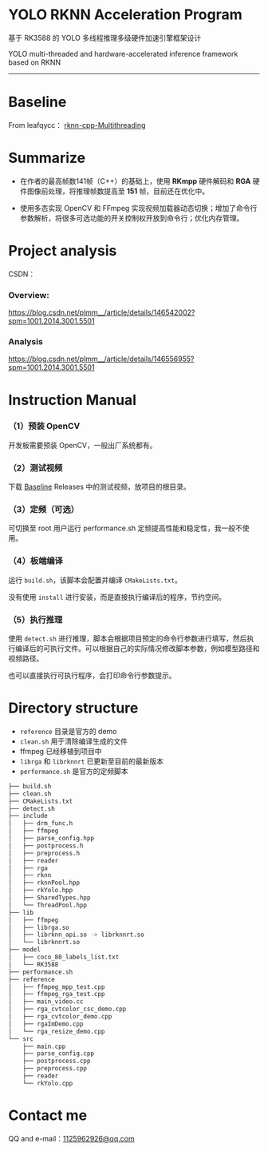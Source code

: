 # YOLO RKNN Acceleration Program
基于 RK3588 的 YOLO 多线程推理多级硬件加速引擎框架设计 

YOLO multi-threaded and hardware-accelerated inference framework based on RKNN 

---
# Baseline
From leafqycc：
[rknn-cpp-Multithreading](https://github.com/leafqycc/rknn-cpp-Multithreading)

# Summarize
- 在作者的最高帧数141帧（C++）的基础上，使用 **RKmpp** 硬件解码和 **RGA** 硬件图像前处理，将推理帧数提高至 **151** 帧，目前还在优化中。

- 使用多态实现 OpenCV 和 FFmpeg 实现视频加载器动态切换；增加了命令行参数解析，将很多可选功能的开关控制权开放到命令行；优化内存管理。

# Project analysis
CSDN：

### Overview:
https://blog.csdn.net/plmm__/article/details/146542002?spm=1001.2014.3001.5501

### Analysis
https://blog.csdn.net/plmm__/article/details/146556955?spm=1001.2014.3001.5501

# Instruction Manual
### （1）预装 OpenCV
开发板需要预装 OpenCV，一般出厂系统都有。

### （2）测试视频
下载 [Baseline](https://github.com/leafqycc/rknn-cpp-Multithreading) Releases 中的测试视频，放项目的根目录。

### （3）定频（可选）
可切换至 root 用户运行 performance.sh 定频提高性能和稳定性，我一般不使用。

### （4）板端编译
运行 `build.sh`，该脚本会配置并编译 `CMakeLists.txt`。

没有使用 `install` 进行安装，而是直接执行编译后的程序，节约空间。

### （5）执行推理
使用 `detect.sh` 进行推理，脚本会根据项目预定的命令行参数进行填写，然后执行编译后的可执行文件。可以根据自己的实际情况修改脚本参数，例如模型路径和视频路径。

也可以直接执行可执行程序，会打印命令行参数提示。

# Directory structure
- `reference` 目录是官方的 demo
- `clean.sh` 用于清除编译生成的文件
- ffmpeg 已经移植到项目中
- `librga` 和 `librknnrt` 已更新至目前的最新版本
- `performance.sh` 是官方的定频脚本

```bash
├── build.sh
├── clean.sh
├── CMakeLists.txt
├── detect.sh
├── include
│   ├── drm_func.h
│   ├── ffmpeg
│   ├── parse_config.hpp
│   ├── postprocess.h
│   ├── preprocess.h
│   ├── reader
│   ├── rga
│   ├── rknn
│   ├── rknnPool.hpp
│   ├── rkYolo.hpp
│   ├── SharedTypes.hpp
│   └── ThreadPool.hpp
├── lib
│   ├── ffmpeg
│   ├── librga.so
│   ├── librknn_api.so -> librknnrt.so
│   └── librknnrt.so
├── model
│   ├── coco_80_labels_list.txt
│   └── RK3588
├── performance.sh
├── reference
│   ├── ffmpeg_mpp_test.cpp
│   ├── ffmpeg_rga_test.cpp
│   ├── main_video.cc
│   ├── rga_cvtcolor_csc_demo.cpp
│   ├── rga_cvtcolor_demo.cpp
│   ├── rgaImDemo.cpp
│   └── rga_resize_demo.cpp
└── src
    ├── main.cpp
    ├── parse_config.cpp
    ├── postprocess.cpp
    ├── preprocess.cpp
    ├── reader
    └── rkYolo.cpp
```

# Contact me
QQ and e-mail：1125962926@qq.com
